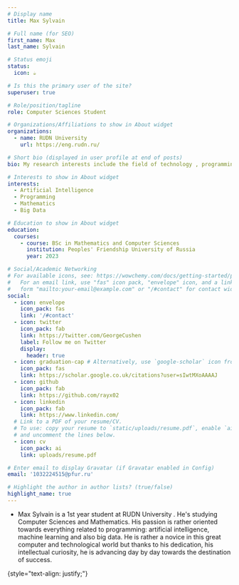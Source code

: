 ```yaml
---
# Display name
title: Max Sylvain

# Full name (for SEO)
first_name: Max
last_name: Sylvain

# Status emoji
status:
  icon: ☕️

# Is this the primary user of the site?
superuser: true

# Role/position/tagline
role: Computer Sciences Student

# Organizations/Affiliations to show in About widget
organizations:
  - name: RUDN University
    url: https://eng.rudn.ru/

# Short bio (displayed in user profile at end of posts)
bio: My research interests include the field of technology , programming and also mathematics.

# Interests to show in About widget
interests:
  - Artificial Intelligence
  - Programming
  - Mathematics
  - Big Data

# Education to show in About widget
education:
  courses:
    - course: BSc in Mathematics and Computer Sciences
      institution: Peoples' Friendship University of Russia
      year: 2023

# Social/Academic Networking
# For available icons, see: https://wowchemy.com/docs/getting-started/page-builder/#icons
#   For an email link, use "fas" icon pack, "envelope" icon, and a link in the
#   form "mailto:your-email@example.com" or "/#contact" for contact widget.
social:
  - icon: envelope
    icon_pack: fas
    link: '/#contact'
  - icon: twitter
    icon_pack: fab
    link: https://twitter.com/GeorgeCushen
    label: Follow me on Twitter
    display:
      header: true
  - icon: graduation-cap # Alternatively, use `google-scholar` icon from `ai` icon pack
    icon_pack: fas
    link: https://scholar.google.co.uk/citations?user=sIwtMXoAAAAJ
  - icon: github
    icon_pack: fab
    link: https://github.com/rayx02
  - icon: linkedin
    icon_pack: fab
    link: https://www.linkedin.com/
  # Link to a PDF of your resume/CV.
  # To use: copy your resume to `static/uploads/resume.pdf`, enable `ai` icons in `params.yaml`,
  # and uncomment the lines below.
  - icon: cv
    icon_pack: ai
    link: uploads/resume.pdf

# Enter email to display Gravatar (if Gravatar enabled in Config)
email: '1032224515@pfur.ru'

# Highlight the author in author lists? (true/false)
highlight_name: true
---
```


- Max Sylvain is a 1st year student at RUDN University . He's studying Computer Sciences and Mathematics. His passion is rather oriented towards everything related to programming: artificial intelligence, machine learning and also big data. He is rather a novice in this great computer and technological world but thanks to his dedication, his intellectual curiosity, he is advancing day by day towards the destination of success.

{style="text-align: justify;"}

